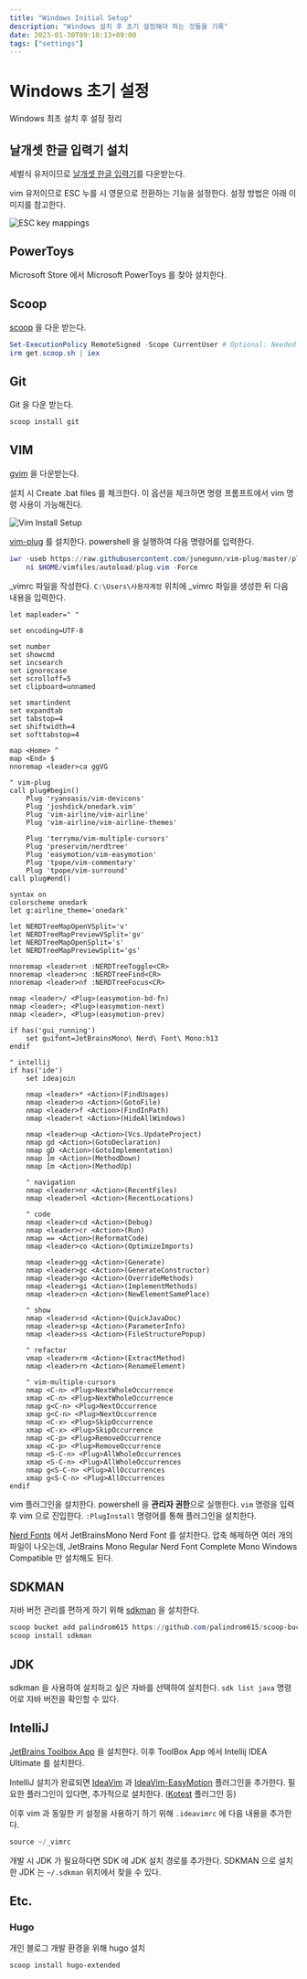 ```yaml
---
title: "Windows Initial Setup"
description: "Windows 설치 후 초기 설정해야 하는 것들을 기록"
date: 2023-01-30T09:10:13+09:00
tags: ["settings"]
---
```


# Windows 초기 설정

Windows 최초 설치 후 설정 정리

## 날개셋 한글 입력기 설치

세벌식 유저이므로 [날개셋 한글 입력기](http://moogi.new21.org/ngs_download.htm)를 다운받는다.

vim 유저이므로 ESC 누를 시 영문으로 전환하는 기능을 설정한다. 설정 방법은 아래 이미지를 참고한다.

![ESC key mappings](/images/notes/esc-key-mappings.png)

## PowerToys

Microsoft Store 에서 Microsoft PowerToys 를 찾아 설치한다.

## Scoop

[scoop](https://scoop.sh/) 을 다운 받는다.

```powershell
Set-ExecutionPolicy RemoteSigned -Scope CurrentUser # Optional: Needed to run a remote script the first time
irm get.scoop.sh | iex
```

## Git

Git 을 다운 받는다.

```powershell
scoop install git
```

## VIM

[gvim](https://www.vim.org/download.php) 을 다운받는다.

설치 시 Create .bat files 를 체크한다. 이 옵션을 체크하면 명령 프롬프트에서 vim 명령 사용이 가능해진다.

![Vim Install Setup](/images/notes/vim-create-bat-files.png)

[vim-plug](https://github.com/junegunn/vim-plug) 를 설치한다. powershell 을 실행하여 다음 명령어를 입력한다.

```powershell
iwr -useb https://raw.githubusercontent.com/junegunn/vim-plug/master/plug.vim |`
    ni $HOME/vimfiles/autoload/plug.vim -Force
```

_vimrc 파일을 작성한다. `C:\Users\사용자계정` 위치에 _vimrc 파일을 생성한 뒤 다음 내용을 입력한다.

```
let mapleader=" "

set encoding=UTF-8

set number
set showcmd
set incsearch
set ignorecase
set scrolloff=5
set clipboard=unnamed

set smartindent
set expandtab
set tabstop=4
set shiftwidth=4
set softtabstop=4

map <Home> ^
map <End> $
nnoremap <leader>ca ggVG

" vim-plug
call plug#begin()
    Plug 'ryanoasis/vim-devicons'
    Plug 'joshdick/onedark.vim'
    Plug 'vim-airline/vim-airline'
    Plug 'vim-airline/vim-airline-themes'

    Plug 'terryma/vim-multiple-cursors'
    Plug 'preservim/nerdtree'
    Plug 'easymotion/vim-easymotion'
    Plug 'tpope/vim-commentary'
    Plug 'tpope/vim-surround'
call plug#end()

syntax on
colorscheme onedark
let g:airline_theme='onedark'

let NERDTreeMapOpenVSplit='v'
let NERDTreeMapPreviewVSplit='gv'
let NERDTreeMapOpenSplit='s'
let NERDTreeMapPreviewSplit='gs'

nnoremap <leader>nt :NERDTreeToggle<CR>
nnoremap <leader>nc :NERDTreeFind<CR>
nnoremap <leader>nf :NERDTreeFocus<CR>

nmap <leader>/ <Plug>(easymotion-bd-fn)
nmap <leader>; <Plug>(easymotion-next)
nmap <leader>, <Plug>(easymotion-prev)

if has('gui_running')
    set guifont=JetBrainsMono\ Nerd\ Font\ Mono:h13
endif

" intellij
if has('ide')
    set ideajoin

    nmap <leader>* <Action>(FindUsages)
    nmap <leader>o <Action>(GotoFile)
    nmap <leader>f <Action>(FindInPath)
    nmap <leader>t <Action>(HideAllWindows)

    nmap <leader>up <Action>(Vcs.UpdateProject)
    nmap gd <Action>(GotoDeclaration)
    nmap gD <Action>(GotoImplementation)
    nmap ]m <Action>(MethodDown)
    nmap [m <Action>(MethodUp)

    " navigation
    nmap <leader>nr <Action>(RecentFiles)
    nmap <leader>nl <Action>(RecentLocations)

    " code
    nmap <leader>cd <Action>(Debug)
    nmap <leader>cr <Action>(Run)
    nmap == <Action>(ReformatCode)
    nmap <leader>co <Action>(OptimizeImports)

    nmap <leader>gg <Action>(Generate)
    nmap <leader>gc <Action>(GenerateConstructor)
    nmap <leader>go <Action>(OverrideMethods)
    nmap <leader>gi <Action>(ImplementMethods)
    nmap <leader>cn <Action>(NewElementSamePlace)

    " show
    nmap <leader>sd <Action>(QuickJavaDoc)
    nmap <leader>sp <Action>(ParameterInfo)
    nmap <leader>ss <Action>(FileStructurePopup)

    " refactor
    vmap <leader>rm <Action>(ExtractMethod)
    nmap <leader>rn <Action>(RenameElement)

    " vim-multiple-cursors
    nmap <C-n> <Plug>NextWholeOccurrence
    xmap <C-n> <Plug>NextWholeOccurrence
    nmap g<C-n> <Plug>NextOccurrence
    xmap g<C-n> <Plug>NextOccurrence
    nmap <C-x> <Plug>SkipOccurrence
    xmap <C-x> <Plug>SkipOccurrence
    nmap <C-p> <Plug>RemoveOccurrence
    xmap <C-p> <Plug>RemoveOccurrence
    nmap <S-C-n> <Plug>AllWholeOccurrences
    xmap <S-C-n> <Plug>AllWholeOccurrences
    nmap g<S-C-n> <Plug>AllOccurrences
    xmap g<S-C-n> <Plug>AllOccurrences
endif
```

vim 플러그인을 설치한다. powershell 을 **관리자 권한**으로 실행한다.  `vim` 명령을 입력 후 vim 으로 진입한다. `:PlugInstall` 명령어를 통해 플러그인을 설치한다.

[Nerd Fonts](https://www.nerdfonts.com/font-downloads) 에서 JetBrainsMono Nerd Font 를 설치한다. 압축 해제하면 여러 개의 파일이 나오는데, JetBrains Mono Regular Nerd Font Complete Mono Windows Compatible 만 설치해도 된다.

## SDKMAN

자바 버전 관리를 편하게 하기 위해 [sdkman](https://sdkman.io/) 을 설치한다.

```powershell
scoop bucket add palindrom615 https://github.com/palindrom615/scoop-bucket
scoop install sdkman
```

## JDK

sdkman 을 사용하여 설치하고 싶은 자바를 선택하여 설치한다. `sdk list java` 명령어로 자바 버전을 확인할 수 있다.

## IntelliJ

[JetBrains Toolbox App](https://www.jetbrains.com/toolbox-app/) 을 설치한다. 이후 ToolBox App 에서 Intellij IDEA Ultimate 를 설치한다.

IntelliJ 설치가 완료되면 [IdeaVim](https://plugins.jetbrains.com/plugin/164-ideavim) 과 [IdeaVim-EasyMotion](https://plugins.jetbrains.com/plugin/13360-ideavim-easymotion) 플러그인을 추가한다. 필요한 플러그인이 있다면, 추가적으로 설치한다.  ([Kotest](https://plugins.jetbrains.com/plugin/14080-kotest) 플러그인 등)

이후 vim 과 동일한 키 설정을 사용하기 하기 위해 `.ideavimrc` 에 다음 내용을 추가한다.

```powershell
source ~/_vimrc 
```

개발 시 JDK 가 필요하다면 SDK 에 JDK 설치 경로를 추가한다. SDKMAN 으로 설치한 JDK 는 `~/.sdkman` 위치에서 찾을 수 있다.

## Etc.

### Hugo

개인 블로그 개발 환경을 위해 hugo 설치

```powershell
scoop install hugo-extended
```